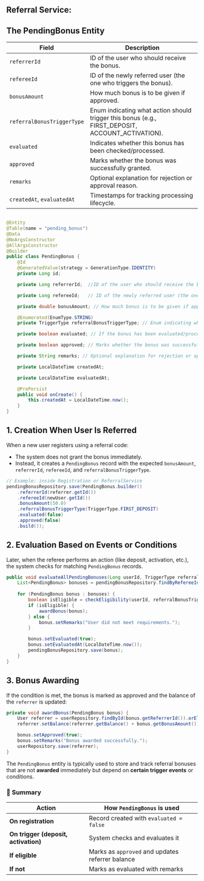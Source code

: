 ## Referral Service:





## The PendingBonus Entity
| Field                      | Description                                                                                        |
| -------------------------- | -------------------------------------------------------------------------------------------------- |
| `referrerId`               | ID of the user who should receive the bonus.                                                       |
| `refereeId`                | ID of the newly referred user (the one who triggers the bonus).                                    |
| `bonusAmount`              | How much bonus is to be given if approved.                                                         |
| `referralBonusTriggerType`              | Enum indicating what action should trigger this bonus (e.g., FIRST\_DEPOSIT, ACCOUNT\_ACTIVATION). |
| `evaluated`                | Indicates whether this bonus has been checked/processed.                                           |
| `approved`                 | Marks whether the bonus was successfully granted.                                                  |
| `remarks`                  | Optional explanation for rejection or approval reason.                                             |
| `createdAt`, `evaluatedAt` | Timestamps for tracking processing lifecycle.                                                      |


````java

@Entity
@Table(name = "pending_bonus")
@Data
@NoArgsConstructor
@AllArgsConstructor
@Builder
public class PendingBonus {
    @Id
    @GeneratedValue(strategy = GenerationType.IDENTITY)
    private Long id;

    private Long referrerId;  //ID of the user who should receive the bonus.

    private Long refereeId;   // ID of the newly referred user (the one who triggers the bonus).

    private double bonusAmount; // How much bonus is to be given if approved.

    @Enumerated(EnumType.STRING)
    private TriggerType referralBonusTriggerType; // Enum indicating what action should trigger this bonus (e.g., FIRST_DEPOSIT, ACCOUNT_ACTIVATION).

    private boolean evaluated; // If the bonus has been evaluated/processed

    private boolean approved; // Marks whether the bonus was successfully granted.

    private String remarks; // Optional explanation for rejection or approval reason.

    private LocalDateTime createdAt;

    private LocalDateTime evaluatedAt;

    @PrePersist
    public void onCreate() {
        this.createdAt = LocalDateTime.now();
    }
}
````

## 1. Creation When User Is Referred
When a new user registers using a referral code:
- The system does not grant the bonus immediately.
- Instead, it creates a `PendingBonus` record with the expected `bonusAmount`, `referrerId`, `refereeId`, and `referralBonusTriggerType`.
````java
// Example: inside Registration or ReferralService
pendingBonusRepository.save(PendingBonus.builder()
    .referrerId(referrer.getId())
    .refereeId(newUser.getId())
    .bonusAmount(50.0)
    .referralBonusTriggerType(TriggerType.FIRST_DEPOSIT)
    .evaluated(false)
    .approved(false)
    .build());

````

## 2. Evaluation Based on Events or Conditions
Later, when the referee performs an action (like deposit, activation, etc.), the system checks for matching `PendingBonus` records.
````java
public void evaluateAllPendingBonuses(Long userId, TriggerType referralBonusTriggerType) {
    List<PendingBonus> bonuses = pendingBonusRepository.findByRefereeIdAndTriggerTypeAndEvaluatedFalse(userId, referralBonusTriggerType);
    
    for (PendingBonus bonus : bonuses) {
        boolean isEligible = checkEligibility(userId, referralBonusTriggerType);
        if (isEligible) {
            awardBonus(bonus);
        } else {
            bonus.setRemarks("User did not meet requirements.");
        }

        bonus.setEvaluated(true);
        bonus.setEvaluatedAt(LocalDateTime.now());
        pendingBonusRepository.save(bonus);
    }
}
````

## 3. Bonus Awarding
If the condition is met, the bonus is marked as approved and the balance of the `referrer` is updated:
````java
private void awardBonus(PendingBonus bonus) {
    User referrer = userRepository.findById(bonus.getReferrerId()).orElseThrow();
    referrer.setBalance(referrer.getBalance() + bonus.getBonusAmount());

    bonus.setApproved(true);
    bonus.setRemarks("Bonus awarded successfully.");
    userRepository.save(referrer);
}
````


The `PendingBonus` entity is typically used to store and track referral bonuses that are not **awarded** immediately but depend on **certain trigger events** or conditions.

### 🔧 Summary
| Action                               | How `PendingBonus` is used                       |
| ------------------------------------ | ------------------------------------------------ |
| **On registration**                  | Record created with `evaluated = false`          |
| **On trigger (deposit, activation)** | System checks and evaluates it                   |
| **If eligible**                      | Marks as `approved` and updates referrer balance |
| **If not**                           | Marks as evaluated with remarks                  |
